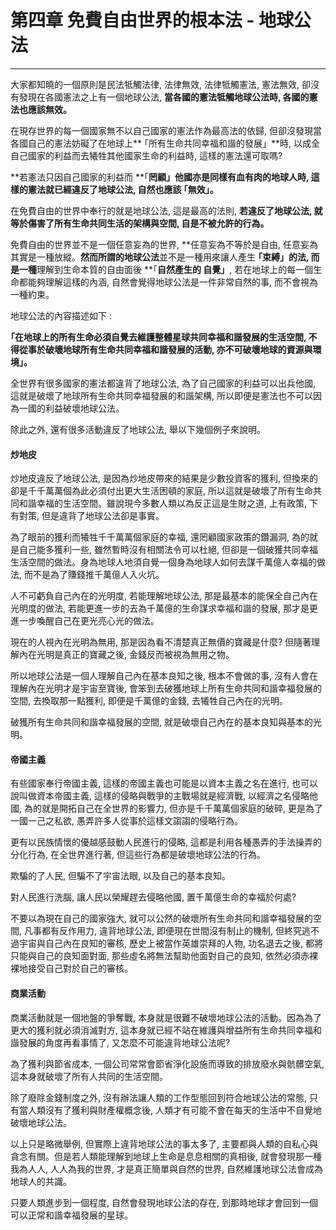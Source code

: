 # 第四章 免費自由世界的根本法 - 地球公法

---

大家都知曉的一個原則是民法牴觸法律, 法律無效, 法律牴觸憲法, 憲法無效, 卻沒有發現在各國憲法之上有一個地球公法, **當各國的憲法牴觸地球公法時, 各國的憲法也應該無效。**

在現存世界的每一個國家無不以自己國家的憲法作為最高法的依歸, 但卻沒發現當各國自己的憲法妨礙了在地球上** ｢所有生命共同幸福和諧的發展」**時,  以成全自己國家的利益而去犧牲其他國家生命的利益時, 這樣的憲法還可取嗎?

**若憲法只因自己國家的利益而 **｢**罔顧」他國亦是同樣有血有肉的地球人時, 這樣的憲法就已經違反了地球公法, 自然也應該 ｢無效」。**

在免費自由的世界中奉行的就是地球公法, 這是最高的法則, **若違反了地球公法, 就等於傷害了所有生命共同生活的架構與空間, 自是不被允許的行為。**

免費自由的世界並不是一個任意妄為的世界, **任意妄為不等於是自由, 任意妄為其實是一種放縱。**然而所謂的地球公法**並不是一種用來讓人產生 **｢**束縛」的法**, 而是一種**理解到生命本質的自由面後 **｢**自然產生的 自覺」**, 若在地球上的每一個生命都能夠理解這樣的內涵, 自然會覺得地球公法是一件非常自然的事, 而不會視為一種約束。

地球公法的內容描述如下 :

**｢在地球上的所有生命必須自覺去維護整體星球共同幸福和諧發展的生活空間, 不得從事於破壞地球所有生命共同幸福和諧發展的活動, 亦不可破壞地球的資源與環境」。**

全世界有很多國家的憲法都違背了地球公法, 為了自己國家的利益可以出兵他國, 這就是破壞了地球所有生命共同幸福發展的和諧架構, 所以即便是憲法也不可以因為一國的利益破壞地球公法。

除此之外, 還有很多活動違反了地球公法, 舉以下幾個例子來說明。

#### 炒地皮

炒地皮違反了地球公法, 是因為炒地皮帶來的結果是少數投資客的獲利, 但換來的卻是千千萬萬個為此必須付出更大生活困頓的家庭, 所以這就是破壞了所有生命共同和諧幸福的生活空間。雖說現今多數人類以為反正這是生財之道, 上有政策, 下有對策, 但是違背了地球公法卻是事實。

為了眼前的獲利而犧牲千千萬萬個家庭的幸福, 還罔顧國家政策的鑽漏洞, 為的就是自己能多獲利一些, 雖然暫時沒有相關法令可以杜絕, 但卻是一個破獲共同幸福生活空間的做法。身為地球人地須自覺一個身為地球人如何去謀千萬億人幸福的做法, 而不是為了賺錢推千萬億人入火坑。

人不可虧負自己內在的光明度, 若能理解地球公法, 那是最基本的能保全自己內在光明度的做法, 若能更進一步的去為千萬億的生命謀求幸福和諧的發展, 那才是更進一步喚醒自己在更光亮心光的做法。

現在的人視內在光明為無用, 那是因為看不清楚真正無價的寶藏是什麼? 但隨著理解內在光明是真正的寶藏之後, 金錢反而被視為無用之物。

所以地球公法是一個人理解自己內在基本良知之後, 根本不會做的事, 沒有人會在理解內在光明才是宇宙至寶後, 會笨到去破獲地球上所有生命共同和諧幸福發展的空間, 去換取那一點獲利, 即便是千萬億的金錢, 去犧牲自己內在的光明。

破獲所有生命共同和諧幸福發展的空間, 就是破壞自己內在的基本良知與基本的光明。

#### 帝國主義

有些國家奉行帝國主義, 這樣的帝國主義也可能是以資本主義之名在進行, 也可以說叫做資本帝國主義, 這樣的侵略與戰爭的主戰場就是經濟戰, 以經濟之名侵略他國, 為的就是開拓自己在全世界的影響力, 但亦是千千萬萬個家庭的破碎, 更是為了一國一己之私欲, 愚弄許多人從事於這樣文謅謅的侵略行為。

更有以民族情懷的優越感鼓動人民進行的侵略, 這都是利用各種愚弄的手法操弄的分化行為, 在全世界進行著, 但這些行為都是破壞地球公法的行為。

欺騙的了人民, 但騙不了宇宙法眼, 以及自己的基本良知。

對人民進行洗腦, 讓人民以榮耀趕去侵略他國, 置千萬億生命的幸福於何處?

不要以為現在自己的國家強大, 就可以公然的破壞所有生命共同和諧幸福發展的空間, 凡事都有反作用力, 違背地球公法, 即便現在世間沒有制止的機制, 但終究逃不過宇宙與自己內在良知的審核, 歷史上被當作英雄崇拜的人物, 功名退去之後, 都將只能與自己的良知面對面, 那些虛名將無法幫助他面對自己的良知, 依然必須赤裸裸地接受自己對於自己的審核。

#### 商業活動

商業活動就是一個地盤的爭奪戰, 本身就是很難不破壞地球公法的活動。因為為了更大的獲利就必須消滅對方, 這本身就已經不站在維護與增益所有生命共同幸福和諧發展的角度再看事情了, 又怎麼不可能違背地球公法呢?

為了獲利與節省成本, 一個公司常常會節省淨化設施而導致的排放廢水與骯髒空氣, 這本身就破壞了所有人共同的生活空間。

除了廢除金錢制度之外, 沒有辦法讓人類的工作型態回到符合地球公法的常態, 只有當人類沒有了獲利與財產權概念後, 人類才有可能不會在每天的生活中不自覺地破壞地球公法。

以上只是略微舉例, 但實際上違背地球公法的事太多了, 主要都與人類的自私心與貪念有關。但是若人類能理解到地球上生命是息息相關的真相後, 就會發現那一種我為人人, 人人為我的世界, 才是真正簡單與自然的世界, 自然維護地球公法會成為地球人的共識。

只要人類進步到一個程度, 自然會發現地球公法的存在, 到那時地球才會回到一個可以正常和諧幸福發展的星球。

